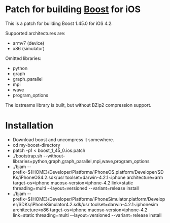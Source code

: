 Patch for building [Boost](http://www.boost.org/) for iOS
================================

This is a patch for building Boost 1.45.0 for iOS 4.2.

Supported architectures are:
* armv7 (device)
* x86 (simulator)

Omitted libraries:
* python
* graph
* graph_parallel
* mpi
* wave
* program_options

The iostreams library is built, but without BZip2 compression support.

Installation
===
* Download boost and uncompress it somewhere. 
* cd my-boost-directory
* patch -p1 < boost_1_45_0.ios.patch
* ./bootstrap.sh --without-libraries=python,graph,graph_parallel,mpi,wave,program_options
* ./bjam --prefix=${HOME}/Developer/Platforms/iPhoneOS.platform/Developer/SDKs/iPhoneOS4.2.sdk/usr toolset=darwin-4.2.1~iphone architecture=arm target-os=iphone macosx-version=iphone-4.2 link=static threading=multi --layout=versioned --variant=release install 
* ./bjam --prefix=${HOME}/Developer/Platforms/iPhoneSimulator.platform/Developer/SDKs/iPhoneSimulator4.2.sdk/usr toolset=darwin-4.2.1~iphonesim architecture=x86 target-os=iphone macosx-version=iphone-4.2 link=static threading=multi --layout=versioned --variant=release install


